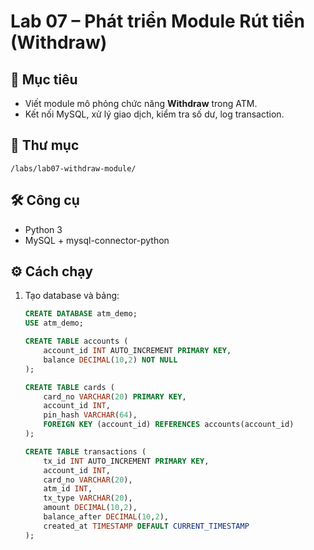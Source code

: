 # Lab 07 – Phát triển Module Rút tiền (Withdraw)

## 🎯 Mục tiêu
- Viết module mô phỏng chức năng **Withdraw** trong ATM.
- Kết nối MySQL, xử lý giao dịch, kiểm tra số dư, log transaction.

## 📂 Thư mục
`/labs/lab07-withdraw-module/`

## 🛠 Công cụ
- Python 3
- MySQL + mysql-connector-python

## ⚙️ Cách chạy
1. Tạo database và bảng:
   ```sql
   CREATE DATABASE atm_demo;
   USE atm_demo;

   CREATE TABLE accounts (
       account_id INT AUTO_INCREMENT PRIMARY KEY,
       balance DECIMAL(10,2) NOT NULL
   );

   CREATE TABLE cards (
       card_no VARCHAR(20) PRIMARY KEY,
       account_id INT,
       pin_hash VARCHAR(64),
       FOREIGN KEY (account_id) REFERENCES accounts(account_id)
   );

   CREATE TABLE transactions (
       tx_id INT AUTO_INCREMENT PRIMARY KEY,
       account_id INT,
       card_no VARCHAR(20),
       atm_id INT,
       tx_type VARCHAR(20),
       amount DECIMAL(10,2),
       balance_after DECIMAL(10,2),
       created_at TIMESTAMP DEFAULT CURRENT_TIMESTAMP
   );
